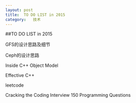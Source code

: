 ```yaml
---
layout: post
title:	TO DO LIST in 2015
category:	技术
---
```


##TO DO LIST in 2015

GFS的设计思路及细节

Ceph的设计思路

Inside C++ Object Model

Effective C++

leetcode

Cracking the Coding Interview 150 Programming Questions 